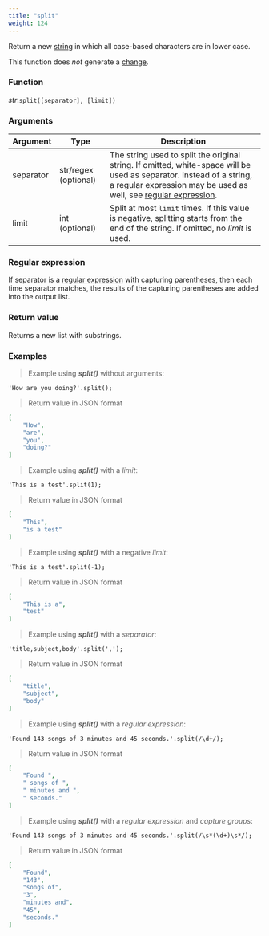 ```yaml
---
title: "split"
weight: 124
---
```


Return a new [string](..) in which all case-based characters are in lower case.

This function does *not* generate a [change](../../../overview/changes).

### Function

*str*.`split([separator], [limit])`

### Arguments

Argument | Type | Description
-------- | ---- | -----------
separator | str/regex (optional) | The string used to split the original string. If omitted, white-space will be used as separator. Instead of a string, a regular expression may be used as well, see [regular expression](#regular-expression).
limit | int (optional) | Split at most `limit` times. If this value is negative, splitting starts from the end of the string. If omitted, no *limit* is used.

### Regular expression

If separator is a [regular expression](../../regex) with capturing parentheses, then each time separator matches, the results of the capturing parentheses are added into the output list.

### Return value

Returns a new list with substrings.

### Examples

> Example using ***split()*** without arguments:

```thingsdb,json_response
'How are you doing?'.split();
```

> Return value in JSON format

```json
[
    "How",
    "are",
    "you",
    "doing?"
]
```

> Example using ***split()*** with a *limit*:

```thingsdb,json_response
'This is a test'.split(1);
```

> Return value in JSON format

```json
[
    "This",
    "is a test"
]
```

> Example using ***split()*** with a negative *limit*:

```thingsdb,json_response
'This is a test'.split(-1);
```

> Return value in JSON format

```json
[
    "This is a",
    "test"
]
```


> Example using ***split()*** with a *separator*:

```thingsdb,json_response
'title,subject,body'.split(',');
```

> Return value in JSON format

```json
[
    "title",
    "subject",
    "body"
]
```

> Example using ***split()*** with a *regular expression*:

```thingsdb,json_response
'Found 143 songs of 3 minutes and 45 seconds.'.split(/\d+/);
```

> Return value in JSON format

```json
[
    "Found ",
    " songs of ",
    " minutes and ",
    " seconds."
]
```

> Example using ***split()*** with a *regular expression* and *capture groups*:

```thingsdb,json_response
'Found 143 songs of 3 minutes and 45 seconds.'.split(/\s*(\d+)\s*/);
```

> Return value in JSON format

```json
[
    "Found",
    "143",
    "songs of",
    "3",
    "minutes and",
    "45",
    "seconds."
]
```

